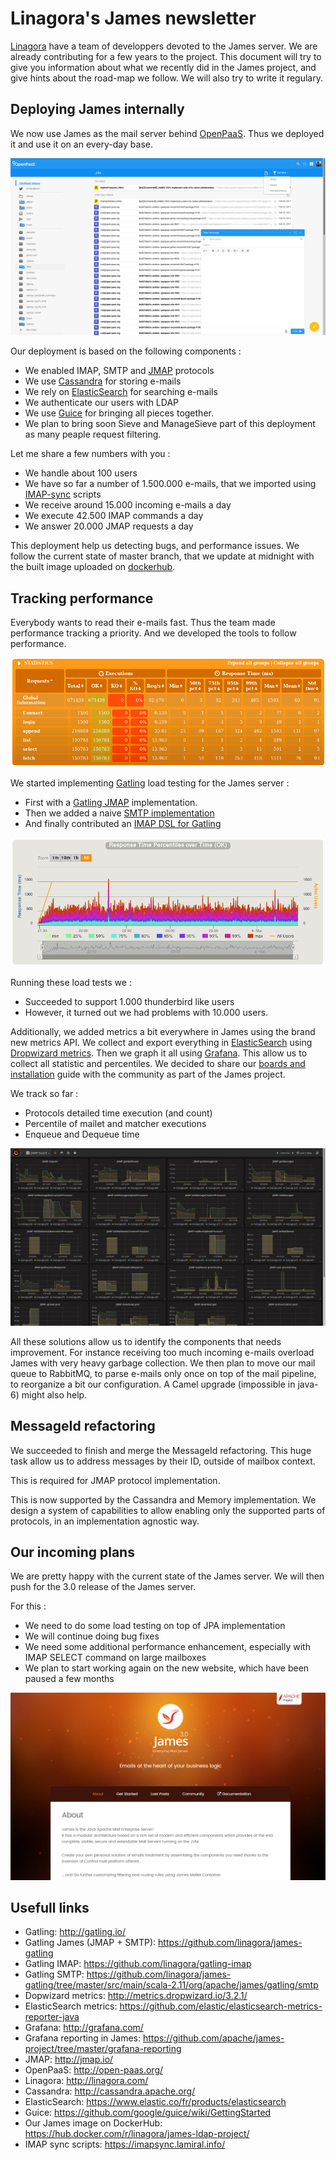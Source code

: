 # Linagora's James newsletter

[Linagora](http://linagora.com/) have a team of developpers devoted to the James server. We are already contributing for a few years to the project. This document will try to give you information about 
what we recently did in the James project, and give hints about the road-map we follow. We will also try to write it regulary.

## Deploying James internally

We now use James as the mail server behind [OpenPaaS](http://open-paas.org/). Thus we deployed it and use it on an every-day base.

![Visual of the James backed OpenPaaS deployment](openpaas.png)

Our deployment is based on the following components :
 - We enabled IMAP, SMTP and [JMAP](http://jmap.io/) protocols
 - We use [Cassandra](http://cassandra.apache.org/) for storing e-mails
 - We rely on [ElasticSearch](https://www.elastic.co/fr/products/elasticsearch) for searching e-mails
 - We authenticate our users with LDAP
 - We use [Guice](https://github.com/google/guice/wiki/GettingStarted) for bringing all pieces together.
 - We plan to bring soon Sieve and ManageSieve part of this deployment as many peaple request filtering.

Let me share a few numbers with you :

 - We handle about 100 users
 - We have so far a number of 1.500.000 e-mails, that we imported using [IMAP-sync](https://imapsync.lamiral.info/) scripts
 - We receive around 15.000 incoming e-mails a day
 - We execute 42.500 IMAP commands a day
 - We answer 20.000 JMAP requests a day

This deployment help us detecting bugs, and performance issues. We follow the current state of master branch, that we update at midnight 
with the built image uploaded on [dockerhub](https://hub.docker.com/r/linagora/james-ldap-project/).

## Tracking performance

Everybody wants to read their e-mails fast. Thus the team made performance tracking a priority. And we developed the tools to follow performance.

![Result of 1.000 thunderbird like users](gatling1.png)

We started implementing [Gatling](http://gatling.io/) load testing for the James server :

  - First with a [Gatling JMAP](https://github.com/linagora/james-gatling) implementation.
  - Then we added a naive [SMTP implementation](https://github.com/linagora/james-gatling/tree/master/src/main/scala-2.11/org/apache/james/gatling/smtp)
  - And finally contributed an [IMAP DSL for Gatling](https://github.com/linagora/gatling-imap)

![Result graph of 1.000 thunderbird like users](gatling2.png)

Running these load tests we :

  - Succeeded to support 1.000 thunderbird like users
  - However, it turned out we had problems with 10.000 users.

Additionally, we added metrics a bit everywhere in James using the brand new metrics API. We collect and export everything in 
[ElasticSearch](https://github.com/elastic/elasticsearch-metrics-reporter-java) using [Dropwizard metrics](http://metrics.dropwizard.io/3.2.1/). Then we graph it all using [Grafana](http://grafana.com/). 
This allow us to collect all statistic and percentiles. We decided to share our [boards and installation](https://github.com/apache/james-project/tree/master/grafana-reporting) guide with the community 
as part of the James project.

We track so far :

  - Protocols detailed time execution (and count)
  - Percentile of mailet and matcher executions
  - Enqueue and Dequeue time
  
![James metrics and percentile for the JMAP protocol](grafana.png)

All these solutions allow us to identify the components that needs improvement. For instance receiving too much incoming e-mails overload James with very heavy garbage collection. We then plan to move our mail queue to RabbitMQ, to parse e-mails only once on top of the mail pipeline, to reorganize a bit our configuration. A Camel upgrade (impossible in java-6) might also help.
 
## MessageId refactoring
 
 We succeeded to finish and merge the MessageId refactoring. This huge task allow us to address messages by their ID, outside of mailbox context.
 
 This is required for JMAP protocol implementation.
 
 This is now supported by the Cassandra and Memory implementation. We design a system of capabilities to allow enabling only the supported parts of protocols, in an implementation agnostic way.
 
## Our incoming plans
 

We are pretty happy with the current state of the James server. We will then push for the 3.0 release of the James server.

For this :

  - We need to do some load testing on top of JPA implementation
  - We will continue doing bug fixes
  - We need some additional performance enhancement, especially with IMAP SELECT command on large mailboxes
  - We plan to start working again on the new website, which have been paused a few months

![Overview of the future website](website.png)

## Usefull links

 - Gatling: http://gatling.io/
 - Gatling James (JMAP + SMTP): https://github.com/linagora/james-gatling
 - Gatling IMAP: https://github.com/linagora/gatling-imap
 - Gatling SMTP: https://github.com/linagora/james-gatling/tree/master/src/main/scala-2.11/org/apache/james/gatling/smtp
 - Dopwizard metrics: http://metrics.dropwizard.io/3.2.1/
 - ElasticSearch metrics: https://github.com/elastic/elasticsearch-metrics-reporter-java
 - Grafana: http://grafana.com/
 - Grafana reporting in James: https://github.com/apache/james-project/tree/master/grafana-reporting
 - JMAP: http://jmap.io/
 - OpenPaaS: http://open-paas.org/
 - Linagora: http://linagora.com/
 - Cassandra: http://cassandra.apache.org/
 - ElasticSearch: https://www.elastic.co/fr/products/elasticsearch
 - Guice: https://github.com/google/guice/wiki/GettingStarted
 - Our James image on DockerHub: https://hub.docker.com/r/linagora/james-ldap-project/
 - IMAP sync scripts: https://imapsync.lamiral.info/

 
 
 
 
 
 
 
